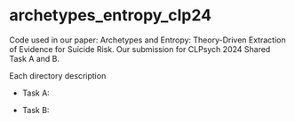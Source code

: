 # archetypes_entropy_clp24
Code used in our paper: Archetypes and Entropy: Theory-Driven Extraction of Evidence for Suicide Risk. Our submission for CLPsych 2024 Shared Task A and B.

Each directory description

* Task A:

* Task B: 

